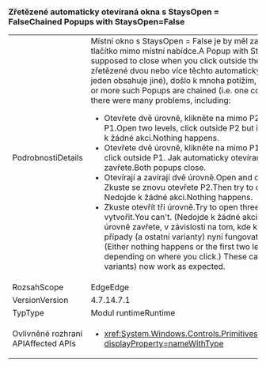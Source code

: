 ### <a name="chained-popups-with-staysopenfalse"></a><span data-ttu-id="fd291-101">Zřetězené automaticky otevíraná okna s StaysOpen = False</span><span class="sxs-lookup"><span data-stu-id="fd291-101">Chained Popups with StaysOpen=False</span></span>

|   |   |
|---|---|
|<span data-ttu-id="fd291-102">Podrobnosti</span><span class="sxs-lookup"><span data-stu-id="fd291-102">Details</span></span>|<span data-ttu-id="fd291-103">Místní okno s StaysOpen = False je by měl zavřete po kliknutí na tlačítko mimo místní nabídce.</span><span class="sxs-lookup"><span data-stu-id="fd291-103">A Popup with StaysOpen=False is supposed to close when you click outside the Popup.</span></span> <span data-ttu-id="fd291-104">Když jsou zřetězené dvou nebo více těchto automaticky otevíraná okna (tj. jeden obsahuje jiné), došlo k mnoha potížím, včetně:</span><span class="sxs-lookup"><span data-stu-id="fd291-104">When two or more such Popups are chained (i.e. one contains another), there were many problems, including:</span></span><ul><li><span data-ttu-id="fd291-105">Otevřete dvě úrovně, klikněte na mimo P2, ale uvnitř P1.</span><span class="sxs-lookup"><span data-stu-id="fd291-105">Open two levels, click outside P2 but inside P1.</span></span>  <span data-ttu-id="fd291-106">Nedojde k žádné akci.</span><span class="sxs-lookup"><span data-stu-id="fd291-106">Nothing happens.</span></span></li><li><span data-ttu-id="fd291-107">Otevřete dvě úrovně, klikněte na mimo P1.</span><span class="sxs-lookup"><span data-stu-id="fd291-107">Open two levels, click outside P1.</span></span>  <span data-ttu-id="fd291-108">Jak automaticky otevíraná okna zavřete.</span><span class="sxs-lookup"><span data-stu-id="fd291-108">Both popups close.</span></span></li><li><span data-ttu-id="fd291-109">Otevírají a zavírají dvě úrovně.</span><span class="sxs-lookup"><span data-stu-id="fd291-109">Open and close two levels.</span></span>  <span data-ttu-id="fd291-110">Zkuste se znovu otevřete P2.</span><span class="sxs-lookup"><span data-stu-id="fd291-110">Then try to open P2 again.</span></span>  <span data-ttu-id="fd291-111">Nedojde k žádné akci.</span><span class="sxs-lookup"><span data-stu-id="fd291-111">Nothing happens.</span></span></li><li><span data-ttu-id="fd291-112">Zkuste otevřít tři úrovně.</span><span class="sxs-lookup"><span data-stu-id="fd291-112">Try to open three levels.</span></span>  <span data-ttu-id="fd291-113">Nelze vytvořit.</span><span class="sxs-lookup"><span data-stu-id="fd291-113">You can't.</span></span>  <span data-ttu-id="fd291-114">(Nedojde k žádné akci nebo první dvě úrovně zavřete, v závislosti na tom, kde kliknete.) Tyto případy (a ostatní varianty) nyní fungovat podle očekávání.</span><span class="sxs-lookup"><span data-stu-id="fd291-114">(Either nothing happens or the first two levels close, depending on where you click.) These cases (and other variants) now work as expected.</span></span></li></ul>|
|<span data-ttu-id="fd291-115">Rozsah</span><span class="sxs-lookup"><span data-stu-id="fd291-115">Scope</span></span>|<span data-ttu-id="fd291-116">Edge</span><span class="sxs-lookup"><span data-stu-id="fd291-116">Edge</span></span>|
|<span data-ttu-id="fd291-117">Version</span><span class="sxs-lookup"><span data-stu-id="fd291-117">Version</span></span>|<span data-ttu-id="fd291-118">4.7.1</span><span class="sxs-lookup"><span data-stu-id="fd291-118">4.7.1</span></span>|
|<span data-ttu-id="fd291-119">Typ</span><span class="sxs-lookup"><span data-stu-id="fd291-119">Type</span></span>|<span data-ttu-id="fd291-120">Modul runtime</span><span class="sxs-lookup"><span data-stu-id="fd291-120">Runtime</span></span>|
|<span data-ttu-id="fd291-121">Ovlivněné rozhraní API</span><span class="sxs-lookup"><span data-stu-id="fd291-121">Affected APIs</span></span>|<ul><li><xref:System.Windows.Controls.Primitives.Popup.StaysOpen?displayProperty=nameWithType></li></ul>|

